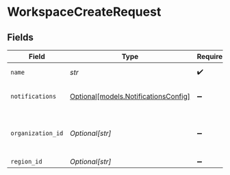 # WorkspaceCreateRequest


## Fields

| Field                                                                    | Type                                                                     | Required                                                                 | Description                                                              |
| ------------------------------------------------------------------------ | ------------------------------------------------------------------------ | ------------------------------------------------------------------------ | ------------------------------------------------------------------------ |
| `name`                                                                   | *str*                                                                    | :heavy_check_mark:                                                       | Name of the workspace                                                    |
| `notifications`                                                          | [Optional[models.NotificationsConfig]](../models/notificationsconfig.md) | :heavy_minus_sign:                                                       | Configures workspace notifications.                                      |
| `organization_id`                                                        | *Optional[str]*                                                          | :heavy_minus_sign:                                                       | ID of organization to add workspace to.                                  |
| `region_id`                                                              | *Optional[str]*                                                          | :heavy_minus_sign:                                                       | N/A                                                                      |